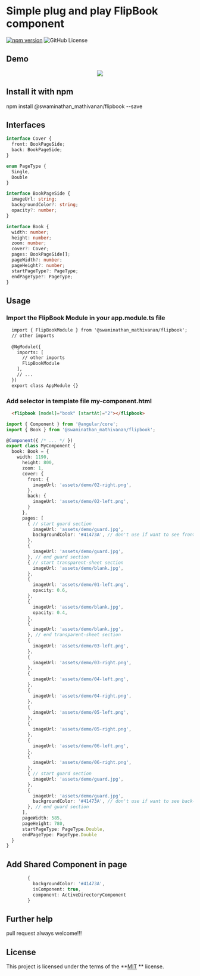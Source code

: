 # Simple plug and play FlipBook component

[![npm version](https://badge.fury.io/js/%40labsforge%2Fbookflip.svg)](https://badge.fury.io/js/%40labsforge%2Fbookflip)
![GitHub License](https://img.shields.io/badge/license-MIT-green.svg)

## Demo
<p align="center">
<img src ="https://github.com/labsforge/flipbook-ng/blob/master/projects/flipbook-lib/flipbook_demo.gif" /></p>

## Install it with npm
npm install @swaminathan_mathivanan/flipbook --save

## Interfaces
```typescript
interface Cover {
  front: BookPageSide;
  back: BookPageSide;
}

enum PageType {
  Single,
  Double
}

interface BookPageSide {
  imageUrl: string;
  backgroundColor?: string;
  opacity?: number;
}

interface Book {
  width: number;
  height: number;
  zoom: number;
  cover?: Cover;
  pages: BookPageSide[];
  pageWidth?: number;
  pageHeight?: number;
  startPageType?: PageType;
  endPageType?: PageType;
}
```

## Usage
### Import the FlipBook Module in your app.module.ts file
```html
  import { FlipBookModule } from '@swaminathan_mathivanan/flipbook';
  // other imports 
  
  @NgModule({
    imports: [
      // other imports 
      FlipBookModule
    ],
    // ...
  })
  export class AppModule {}

```
### Add selector in template file my-component.html

```html
  <flipbook [model]="book" [startAt]="2"></flipbook>
```

```typescript
import { Component } from '@angular/core';
import { Book } from '@swaminathan_mathivanan/flipbook';

@Component({ /* ... */ })
export class MyComponent {
  book: Book = {
    width: 1190,
      height: 800,
      zoom: 1,
      cover: {
        front: {
          imageUrl: 'assets/demo/02-right.png',
        },
        back: {
          imageUrl: 'assets/demo/02-left.png',
        }
      },
      pages: [
        { // start guard section
          imageUrl: 'assets/demo/guard.jpg',
          backgroundColor: '#41473A', // don't use if want to see front-cover inverted image
        },
        {
          imageUrl: 'assets/demo/guard.jpg',
        }, // end guard section
        { // start transparent-sheet section
          imageUrl: 'assets/demo/blank.jpg',
        },
        {
          imageUrl: 'assets/demo/01-left.png',
          opacity: 0.6,
        },
        {
          imageUrl: 'assets/demo/blank.jpg',
          opacity: 0.4,
        },
        {
          imageUrl: 'assets/demo/blank.jpg',
        }, // end transparent-sheet section
        {
          imageUrl: 'assets/demo/03-left.png',
        },
        {
          imageUrl: 'assets/demo/03-right.png',
        },
        {
          imageUrl: 'assets/demo/04-left.png',
        },
        {
          imageUrl: 'assets/demo/04-right.png',
        },
        {
          imageUrl: 'assets/demo/05-left.png',
        },
        {
          imageUrl: 'assets/demo/05-right.png',
        },
        {
          imageUrl: 'assets/demo/06-left.png',
        },
        {
          imageUrl: 'assets/demo/06-right.png',
        },
        { // start guard section
          imageUrl: 'assets/demo/guard.jpg',
        },
        {
          imageUrl: 'assets/demo/guard.jpg',
          backgroundColor: '#41473A', // don't use if want to see back-cover inverted image
        }, // end guard section
      ],
      pageWidth: 585,
      pageHeight: 780,
      startPageType: PageType.Double,
      endPageType: PageType.Double
  }
}
```

## Add Shared Component in page
```typescript
        {
          backgroundColor: '#41473A',
          isComponent: true,
          component: ActiveDirectoryComponent
        }
```

## Further help

pull request always welcome!!!

## License

This project is licensed under the terms of the **[MIT](https://opensource.org/licenses/MIT) ** license.
